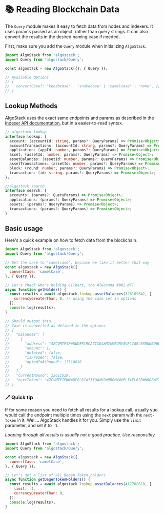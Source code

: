 # 📚 Reading Blockchain Data

The `Query` module makes it easy to fetch data from nodes and indexers. It uses params passed as an object, rather than query strings. It can also convert the results in the desired naming case if needed.


First, make sure you add the `Query` module when initializing `AlgoStack`.

```js
import AlgoStack from 'algostack';
import Query from 'algostack/Query';

const algostack = new AlgoStack({}, { Query });

// Available Options
// {
//   convertCase?: 'kebabcase' | 'snakecase' | 'camelcase' | 'none', // default: 'none'
// }
```

## Lookup Methods

AlgoStack uses the exact same endpoints and params as described in the [Indexer API documentation](https://app.swaggerhub.com/apis/algonode/indexer/2.0), but in a easier-to-read syntax.  

```ts
// algostack.lookup
interface lookup: {
  account: (accountId: string, params?: QueryParams) => Promise<Object>;
  accountTransactions: (accountId: string, params?: QueryParams) => Promise<Object>;
  application: (appId: number, params?: QueryParams) => Promise<Object>;
  asset: (assetId: number, params?: QueryParams) => Promise<Object>;
  assetBalances: (assetId: number, params?: QueryParams) => Promise<Object>;
  assetTransactions: (assetId: number, params?: QueryParams) => Promise<Object>;
  block: (round: number, params?: QueryParams) => Promise<Object>;
  transaction: (id: string, params?: QueryParams) => Promise<Object>;
};

//algostack.search
interface search: {
  accounts: (params?: QueryParams) => Promise<Object>;
  applications: (params?: QueryParams) => Promise<Object>;
  assets: (params?: QueryParams) => Promise<Object>;
  transactions: (params?: QueryParams) => Promise<Object>;
}
```


## Basic usage

Here's a quick example on how to fetch data from the blockchain. 

```js
import AlgoStack from 'algostack';
import Query from 'algostack/Query';

// Set the case to 'camelcase', because we like it better that way
const algostack = new AlgoStack({
  convertCase: 'camelCase',
}, { Query });

// Let's check who's holding Gilbert, the AlGoanna #001 NFT
async function getHolder() {
  const results = await algostack.lookup.assetBalances(326189642, {
    currencyGreaterThan: 0, // using the case set in options
  });
  console.log(results);
}

// Should output this. 
// Case is converted as defined in the options
// {
//   "balances": [
//     {
//       "address": "4ZCVMTFIPWNWDERLRCA7IXQ4XM2WMBGMV4VPLIAEL6SRWN6D6W7TBTYYLU",
//       "amount": 1,
//       "deleted": false,
//       "isFrozen": false,
//       "optedInAtRound": 17318018
//     }
//   ],
//   "currentRound": 22611529,
//   "nextToken": "4ZCVMTFIPWNWDERLRCA7IXQ4XM2WMBGMV4VPLIAEL6SRWN6D6W7TBTYYLU"
// } 
```

### 🪄 Quick tip

If for some reason you need to fetch all results for a lookup call, usually yuo would call the endpoint multiple times using the `next` param with the `next-token` in it. Well... AlgoStack handles it for you. Simply use the `limit` parameter, and set it to `-1`. 

*Looping through all results is usually not a good practice. Use responsibly.*

```js
import AlgoStack from 'algostack';
import Query from 'algostack/Query';

const algostack = new AlgoStack({
  convertCase: 'camelCase',
}, { Query });

// Let's get a list of all Degen Token holders
async function getDegenTokenHolders() {
  const results = await algostack.lookup.assetBalances(417708610, {
    limit: -1,
    currencyGreaterThan: 0,
  });
  console.log(results);
}
```